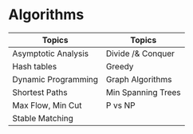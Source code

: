 # Algorithms

| Topics   | Topics   |
|---|---|
| Asymptotic Analysis   | Divide /& Conquer   |
| Hash tables  | Greedy  |
| Dynamic Programming  | Graph Algorithms  |
| Shortest Paths  | Min Spanning Trees  |
| Max Flow, Min Cut  | P vs NP   |
| Stable Matching  |   |
